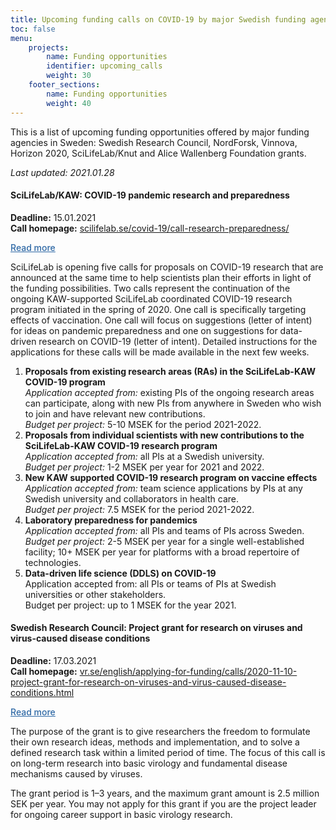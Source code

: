 ```yaml
---
title: Upcoming funding calls on COVID-19 by major Swedish funding agencies
toc: false
menu:
    projects:
        name: Funding opportunities
        identifier: upcoming_calls
        weight: 30
    footer_sections:
        name: Funding opportunities
        weight: 40
---
```

This is a list of upcoming funding opportunities offered by major funding agencies in Sweden: Swedish Research Council, NordForsk, Vinnova, Horizon 2020, SciLifeLab/Knut and Alice Wallenberg Foundation grants.

<i>Last updated: 2021.01.28</i>

#### SciLifeLab/KAW: COVID-19 pandemic research and preparedness
**Deadline:** 15.01.2021  
**Call homepage:** [scilifelab.se/covid-19/call-research-preparedness/](https://www.scilifelab.se/covid-19/call-research-preparedness/)

  <a class="btn " data-toggle="collapse" href="#sllkawdetails" role="button" aria-expanded="false" aria-controls="sllkawdetails" style="color: rgba(46, 104, 165, 1); font-weight: 500">
    Read more <i class="fas fa-caret-down"></i></a>
  <div class="collapse" id="sllkawdetails">
    <div class="card card-body">

SciLifeLab is opening five calls for proposals on COVID-19 research that are announced at the same time to help scientists plan their efforts in light of the funding possibilities. Two calls represent the continuation of the ongoing KAW-supported SciLifeLab coordinated COVID-19 research program initiated in the spring of 2020. One call is specifically targeting effects of vaccination. One call will focus on suggestions (letter of intent) for ideas on pandemic preparedness and one on suggestions for data-driven research on COVID-19 (letter of intent). Detailed instructions for the applications for these calls will be made available in the next few weeks.

1. **Proposals from existing research areas (RAs) in the SciLifeLab-KAW COVID-19 program**  
*Application accepted from:* existing PIs of the ongoing research areas can participate, along with new PIs from anywhere in Sweden who wish to join and have relevant new contributions.  
*Budget per project:* 5-10 MSEK for the period 2021-2022.
2. **Proposals from individual scientists with new contributions to the SciLifeLab-KAW COVID-19 research program**  
*Application accepted from:* all PIs at a Swedish university.  
*Budget per project:* 1-2 MSEK per year for 2021 and 2022.
3. **New KAW supported COVID-19 research program on vaccine effects**  
*Application accepted from:* team science applications by PIs at any Swedish university and collaborators in health care.  
*Budget per project:* 7.5 MSEK for the period 2021-2022.
4. **Laboratory preparedness for pandemics**  
*Application accepted from:* all PIs and teams of PIs across Sweden.  
*Budget per project:* 2-5 MSEK per year for a single well-established facility; 10+ MSEK per year for platforms with a broad repertoire of technologies.
5. **Data-driven life science (DDLS) on COVID-19**  
Application accepted from: all PIs or teams of PIs at Swedish universities or other stakeholders.  
Budget per project: up to 1 MSEK for the year 2021.

</div>
</div>

#### Swedish Research Council: Project grant for research on viruses and virus-caused disease conditions
**Deadline:** 17.03.2021  
**Call homepage:** [vr.se/english/applying-for-funding/calls/2020-11-10-project-grant-for-research-on-viruses-and-virus-caused-disease-conditions.html](https://www.vr.se/english/applying-for-funding/calls/2020-11-10-project-grant-for-research-on-viruses-and-virus-caused-disease-conditions.html)

<a class="btn" data-toggle="collapse" href="#vrdetails" role="button" aria-expanded="false" aria-controls="vrdetails" style="color: rgba(46, 104, 165, 1); font-weight: 500">
  Read more <i class="fas fa-caret-down"></i></a>
<div class="collapse" id="vrdetails">
  <div class="card card-body">

The purpose of the grant is to give researchers the freedom to formulate their own research ideas, methods and implementation, and to solve a defined research task within a limited period of time. The focus of this call is on long-term research into basic virology and fundamental disease mechanisms caused by viruses.

The grant period is 1–3 years, and the maximum grant amount is 2.5 million SEK per year. You may not apply for this grant if you are the project leader for ongoing career support in basic virology research.

</div>
</div>
